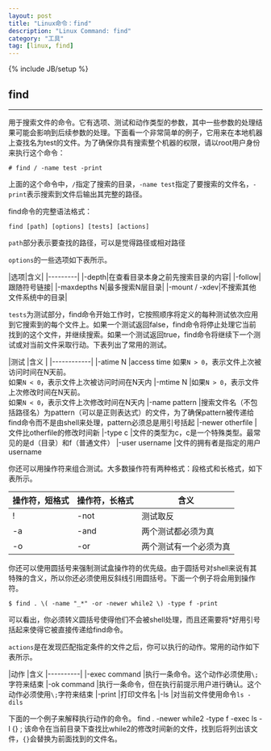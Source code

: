 ```yaml
---
layout: post
title: "Linux命令：find"
description: "Linux Command: find"
category: "工具"
tag: [linux, find]
---
```

{% include JB/setup %}

## find

***

用于搜索文件的命令。它有选项、测试和动作类型的参数，其中一些参数的处理结果可能会影响到后续参数的处理。下面看一个非常简单的例子，它用来在本地机器上查找名为test的文件。为了确保你具有搜索整个机器的权限，请以root用户身份来执行这个命令：

	# find / -name test -print

上面的这个命令中，`/`指定了搜索的目录，`-name test`指定了要搜索的文件名，`-print`表示搜索到文件后输出其完整的路径。

find命令的完整语法格式：

	find [path] [options] [tests] [actions]


`path`部分表示要查找的路径，可以是觉得路径或相对路径

`options`的一些选项如下表所示。

|选项|含义|
|---------|
|-depth|在查看目录本身之前先搜索目录的内容|
|-follow|跟随符号链接|
|-maxdepths N|最多搜索N层目录|
|-mount / -xdev|不搜索其他文件系统中的目录|

<!--more-->

`tests`为测试部分，find命令开始工作时，它按照顺序将定义的每种测试依次应用到它搜索到的每个文件上。如果一个测试返回false，find命令将停止处理它当前找到的这个文件，并继续搜索。如果一个测试返回true，find命令将继续下一个测试或对当前文件采取行动。下表列出了常用的测试。
		 
|测试 |含义 |
|------------|
|-atime N |access time 如果`N > 0`，表示文件上次被访问时间在N天前。<br />如果`N < 0`，表示文件上次被访问时间在N天内 
|-mtime N |如果`N > 0`，表示文件上次修改时间在N天前。<br />如果`N < 0`，表示文件上次修改时间在N天内 
|-name pattern |搜索文件名（不包括路径名）为pattern（可以是正则表达式）的文件，为了确保pattern被传递给find命令而不是由shell来处理，pattern必须总是用引号括起 
|-newer otherfile |文件比otherfile的修改时间新 
|-type c |文件的类型为c，c是一个特殊类型。最常见的是d（目录）和f（普通文件） 
|-user username |文件的拥有者是指定的用户username 
		 
	
你还可以用操作符来组合测试。大多数操作符有两种格式：段格式和长格式，如下表所示。
	
		 
|操作符，短格式 |操作符，长格式 |含义 
|---------------|----------------|--------|
|! |-not |测试取反 
|-a |-and |两个测试都必须为真 
|-o |-or |两个测试有一个必须为真 
		 
	
你还可以使用圆括号来强制测试盒操作符的优先级。由于圆括号对shell来说有其特殊的含义，所以你还必须使用反斜线引用圆括号。下面一个例子将会用到操作符。

	$ find . \( -name "_*" -or -newer while2 \) -type f -print

可以看出，你必须转义圆括号使得他们不会被shell处理，而且还需要将*好用引号括起来使得它被直接传递给find命令。

`actions`是在发现匹配指定条件的文件之后，你可以执行的动作。常用的动作如下表所示。
		 
|动作 |含义 
|----------|
|-exec command |执行一条命令。这个动作必须使用`\;`字符来结束 
|-ok command |执行一条命令，但在执行前提示用户进行确认。这个动作必须使用`\;`字符来结束 
|-print |打印文件名 
|-ls |对当前文件使用命令`ls -dils` 
		 
下面的一个例子来解释执行动作的命令。
	find . -newer while2 -type f -exec ls -l {} \;
该命令在当前目录下查找比while2的修改时间新的文件，找到后将列出该文件，`{}`会替换为前面找到的文件名。

